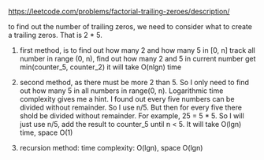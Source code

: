 https://leetcode.com/problems/factorial-trailing-zeroes/description/

to find out the number of trailing zeros, we need to consider what to create a trailing zeros. That is 2 * 5.

1. first method, is to find out how many 2 and how many 5 in [0, n]
	track all number in range (0, n), find out how many 2 and 5 in current number
	get min(counter_5, counter_2)
	it will take O(nlgn) time

2. second method, as there must be more 2 than 5. So I only need to find out how many 5 in all numbers in range(0, n). Logarithmic time complexity gives me a hint. I found out every five numbers can be divided without remainder. So I use n/5. But then for every five there shold be divided without remainder. For example, 25 = 5 * 5. So I will just use n/5, add the result to counter_5 until n < 5. It will take O(lgn) time, space O(1)

3. recursion method: time complexity: O(lgn), space O(lgn)
